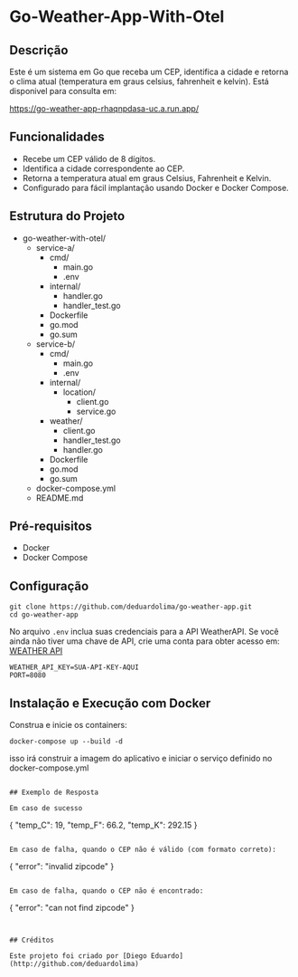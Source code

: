 # Go-Weather-App-With-Otel

## Descrição

Este é um sistema em Go que receba um CEP, identifica a cidade e retorna o clima atual (temperatura em graus celsius, fahrenheit e kelvin). Está disponivel para consulta em:

https://go-weather-app-rhaqnpdasa-uc.a.run.app/

## Funcionalidades

- Recebe um CEP válido de 8 dígitos.
- Identifica a cidade correspondente ao CEP.
- Retorna a temperatura atual em graus Celsius, Fahrenheit e Kelvin.
- Configurado para fácil implantação usando Docker e Docker Compose.


## Estrutura do Projeto


- go-weather-with-otel/
  - service-a/
    - cmd/
      - main.go
      - .env
    - internal/
      - handler.go
      - handler_test.go
    - Dockerfile    
    - go.mod
    - go.sum
  - service-b/
    - cmd/
      - main.go
      - .env    
    - internal/
      - location/
        - client.go
        - service.go
    - weather/ 
      - client.go 
      - handler_test.go
      - handler.go
    - Dockerfile    
    - go.mod
    - go.sum  
  - docker-compose.yml
  - README.md


## Pré-requisitos

- Docker
- Docker Compose

## Configuração
```
git clone https://github.com/deduardolima/go-weather-app.git
cd go-weather-app

```

No arquivo `.env` inclua suas credenciais para a API WeatherAPI. Se você ainda não tiver uma chave de API, crie uma conta para obter acesso em:
[WEATHER API](https://www.weatherapi.com/)

```
WEATHER_API_KEY=SUA-API-KEY-AQUI
PORT=8080

```

## Instalação e Execução com Docker
Construa e inicie os containers:
```
docker-compose up --build -d
```

isso irá construir a imagem do aplicativo e iniciar o serviço definido no docker-compose.yml


```

## Exemplo de Resposta

Em caso de sucesso

```
{
  "temp_C": 19,
  "temp_F": 66.2,
  "temp_K": 292.15
}

```

Em caso de falha, quando o CEP não é válido (com formato correto):

```
{
  "error": "invalid zipcode"
}

```

Em caso de falha, quando o CEP não é encontrado:

```
{
  "error": "can not find zipcode"
}

```


## Créditos

Este projeto foi criado por [Diego Eduardo](http://github.com/deduardolima)







